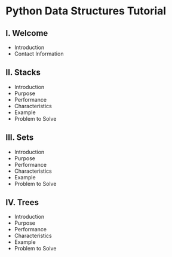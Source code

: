 # Python Data Structures Tutorial
## I. Welcome
* Introduction
* Contact Information
## II. Stacks
* Introduction
* Purpose
* Performance
* Characteristics
* Example
* Problem to Solve
## III. Sets
* Introduction
* Purpose
* Performance
* Characteristics
* Example
* Problem to Solve
## IV. Trees
* Introduction
* Purpose
* Performance
* Characteristics
* Example
* Problem to Solve
